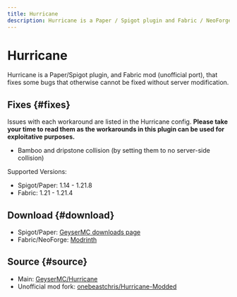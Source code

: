 ```yaml
---
title: Hurricane
description: Hurricane is a Paper / Spigot plugin and Fabric / NeoForge mod that fixes some bugs that otherwise cannot be fixed without server-side modification.
---
```


# Hurricane

Hurricane is a Paper/Spigot plugin, and Fabric mod (unofficial port), that fixes some bugs that otherwise cannot be fixed without server modification. 

## Fixes {#fixes}
Issues with each workaround are listed in the Hurricane config. **Please take your time to read them as the workarounds in this plugin can be used for exploitative purposes.**

- Bamboo and dripstone collision (by setting them to no server-side collision)

Supported Versions:
- Spigot/Paper: 1.14 - 1.21.8
- Fabric: 1.21 - 1.21.4

## Download {#download}
- Spigot/Paper: [GeyserMC downloads page](/download/?project=other-projects&hurricane=expanded)
- Fabric/NeoForge: [Modrinth](https://modrinth.com/mod/hurricane/versions)

## Source {#source}
- Main: [GeyserMC/Hurricane](https://github.com/GeyserMC/Hurricane)
- Unofficial mod fork: [onebeastchris/Hurricane-Modded](https://github.com/onebeastchris/Hurricane-Modded)
